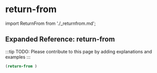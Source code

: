 # return-from

import ReturnFrom from './_returnfrom.md';

<ReturnFrom />

## Expanded Reference: return-from

:::tip
TODO: Please contribute to this page by adding explanations and examples
:::

```lisp
(return-from )
```
